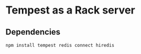 Tempest as a Rack server
========================

Dependencies
------------

    npm install tempest redis connect hiredis

